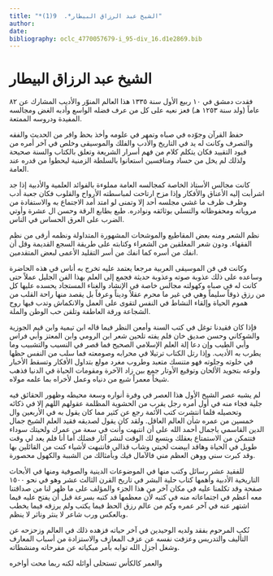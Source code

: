 ```yaml
---
title: "*الشيخ عبد الرزاق البيطار*.  9(1)"
author: 
date: 
bibliography: oclc_4770057679-i_95-div_16.d1e2869.bib
---
```


 

#  الشيخ عبد الرزاق البيطار 


 فقدت دمشق في  ١٠  ربيع الأول سنة  ١٣٣٥  هذا العالم المنوّر والأديب المشارك عن  ٨٢  عاماً (ولد سنة  ١٢٥٣  هـ) فعز نعيه على كل من عرف فضله الواسع وأدبه الغض ومجالسه المفيدة ودروسه الممتعة. 

 حفظ القرآن وجوّده في صباه وتمهر في علومه وأخذ بحظ وافر من الحديث والفقه والتصرف وكانت له يد في التاريخ والأدب والفلك والموسيقى وخلص في آخر أمره من قيود التقييد فكان يتكلم كلام من فهم أسرار الشريعة وتعلق بالكتاب والسنة صحيحة ولذلك لم يخل من حساد ومنافسين استعانوا بالسلطة الزمنية ليحطوا من قدره عند العامة. 

 كانت مجالس الأستاذ الخاصة كمجالسه العامة مملوءة بالفوائد العلمية والأدبية إذا جد اشرأبت إليه الأعناق والأفكار وإذا مزح ارتاحت لمباسطته الأرواح والقلوب فكان جعبة أدب وظرف ظرف ما غشي مجلسه  أحد  إلا وتمنى لو امتد أمد الاجتماع به والاستفادة من مروياته ومحفوظاته والتسلي بوثائقه ونوادره. طبع بطابع الرقة وحسن ال  عشرة  وأوتي الضرب على العرق الحساس في الناس. 

 نظم الشعر ومنه بعض المقاطيع والموشحات المشهورة المتداولة ونظمه أرقى من نظم الفقهاء. ودون شعر المغلقين من الشعراء وكتابته على طريقة السجع القديمة وقل أن انفك من أسره كما انفك من أسر التقليد الأعمى لبعض المتقدمين. 

 وكانت في فن الموسيقى العربية مرجعا يعتمد عليه تخرج به أناس في هذه الحاضرة وساعده على ذلك عذوبة صوته وعذوبة حديثة فجمع إلى العلم بهذا الفن الجليل عملاً حتى كانت له في صباه وكهولته مجالس خاصة في الإنشاد والغناء المستجاد يحسده عليها كل من رزق ذوقاً سليماً وهي في غير ما محرم عقلاً وديناً وعرفاً بل يقصد منها راحة القلب من هموم الحياة وإلقاء النشاط في النفس لتقوى على العمل والانكماش وتدب فيها روح الشجاعة ورقة العاطفة وتلقن حب الوطن والملة. 

 فإذا كان فقيدنا توغل في كتب السنة وأمعن النظر فيما قاله ابن تيمية وابن قيم الجوزية والشوكاني وحسن صديق خان فلم يفته تلحين شعر ابن الرومي وابن المعتز وأبي فراس وأبي الطيب وإن دعا إلة العلم الإسلامي الصحيح فما قصر في النسيب والتشبيب وما يطرب به الأديب. وإذا رتل الكتاب ترتيلا في محرابه وصومعته فما سلب من النفس   حظها في خلوته وجلوته فهو متنسك متعبد وطروب مغرد مولع بتداول الأفكار وتسقط الأخبار ولوعه بتجويد الألحان وتوقيع الأوتار جمع بين زاد الآخرة ومقومات الحياة في الدنيا فذهب شيخاً معمراً شبع من دنياه وعمل لأخراه بما علمه مولاه. 

 لم يشبه عصر الشيخ الأول هذا العصر في وفرة أنواره وسعة محيطه وظهور الحقائق فيه جلية فجاء منه في أول أمره رجل يقرب من الحشوية المظلمة عقولهم اللهم إلا في ذكائه وتحصيله فلما انتشرت كتب الأئمة رجع عن كثير مما كان يقول به في الأربعين وال  خمسين  من عمره شأن العالم العاقل. ولقد كان يقول لصديقه فقيد العلم  الشيخ  جمال الدين  القاسمي  ياجمال أحمد الله على أن انتبهت وأنت في سعة من عمرك ولحيتك سوداء فتتمكن من الاستمتاع بعقلك ويتسع لك الوقت لنشر آثار فضلك أما أنا فلم يعد لي وقت طويل في الحياة وهاقد ابيضت لحيتي وشاب قذالي فانتبهت لأشياء كنت من القائلين بها وقد كبرت سني ووهن العظم مني فالآمال فيك وبأمثالك من الشببة والكهول محصورة. 

 للفقيد  عشر  رسائل وكتب منها في الموضوعات الدينية والصوفية ومنها في الأبحاث التاريخية الأدبية وأهمها كتاب حلية البشر في تاريخ القرن الثالث  عشر  وهو في نحو  ١٥٠٠  صفحة وقد تكلمنا عليه في مكان آخر من هذا الجزء والمؤلف على ما ظهر لنا من صداقتنا معه أعظم في اجتماعاته منه في كتبه لأن معظمها قد كتبه بسرعة قبل أن يفتح عليه فيما اشتهر عنه في آخر عمره وكم من عالم رزق الحظ فيما يكتب ولم يرزقه فيما يخطب وبالعكس ورب شاعر لا ينثر وناثر لا ينظم. 

 نُكب المرحوم بفقد ولديه الوحيدين في آخر حياته فزهده ذلك في العالم وزحزحه عن التأليف والتدريس وعزفت نفسه عن عزف المعازف والاستزادة من أسباب المعارف وشغل أجزل الله توابه بأمر مبكياته عن مفرحاته ومنشطاته. 

 والعمر كالكأس تستحلى أوائله   لكنه ربما محت أواخره  
